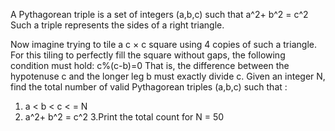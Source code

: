 A Pythagorean triple is a set of integers (a,b,c) such that 
          a^2+ b^2 = c^2
Such a triple represents the sides of a right triangle.

Now imagine trying to tile a c × c square using 4 copies of such a triangle.
For this tiling to perfectly fill the square without gaps, the following condition must hold:
         c%(c-b)=0
That is, the difference between the hypotenuse c and the longer leg b must exactly divide c.
Given an integer N, find the total number of valid Pythagorean triples (a,b,c) such that :
1. a < b < c < =  N
2.  a^2+ b^2 = c^2
3.Print the total count for N = 50

                   
